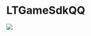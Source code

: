 # LTGameSdkQQ
[![](https://jitpack.io/v/muyishuangfeng/LTGameSdkQQ.svg)](https://jitpack.io/#muyishuangfeng/LTGameSdkQQ)
